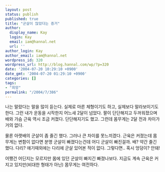 ```yaml
---
layout: post
status: publish
published: true
title: "군살이 많았다는 증거"
author:
  display_name: Kay
  login: Kay
  email: iam@hannal.net
  url: ''
author_login: Kay
author_email: iam@hannal.net
wordpress_id: 320
wordpress_url: http://blog.hannal.com/wp/?p=320
date: '2004-07-20 10:29:10 +0900'
date_gmt: '2004-07-20 01:29:10 +0900'
categories: []
tags:
- "희망"
permalink: "/2004/7/386"
---
```

<p>나는 말랐다는 말을 많이 듣는다. 실제로 마른 체형이기도 하고, 실제보다 말라보이기도 한다. 그런 내가 운동을 시작한지 어느새 2달이 넘었다. 팔이 단단해지고 두꺼워졌으며 배와 가슴 근육 역시 조금 커졌다. 단단해지기도 했고. 그런데 몸무게는 2달 전과 차이가 거의 없다.</p>
<p>물론 아랫배의 군살이 좀 줄긴 했다. 그러나 큰 차이를 못느끼겠다. 근육은 커졌는데 몸무게는 변함이 없다면 분명 군살이 빠졌다는건데 어디 군살이 빠진걸까. 배? 약간 줄긴 했다. 다리? 애기때외에는 다리에 군살 있어본 적이 없다. 그렇다면.. 혹시 엉덩이? 안돼!</p>
<p>어쨌건 어딘지는 모르지만 몸에 있던 군살이 빠지긴 빠졌나보다. 지금도 계속 근육은 커지고 있지만(비대한 형태가 아닌) 몸무게는 여전하다.</p>
